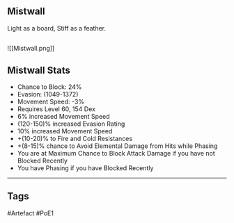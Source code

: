 ## Mistwall
Light as a board,
Stiff as a feather.
##
![[Mistwall.png]]
## Mistwall Stats
- Chance to Block: 24%
- Evasion: (1049-1372)
- Movement Speed: -3%
- Requires Level 60, 154 Dex
- 6% increased Movement Speed
- (120-150)% increased Evasion Rating
- 10% increased Movement Speed
- +(10-20)% to Fire and Cold Resistances
- +(8-15)% chance to Avoid Elemental Damage from Hits while Phasing
- You are at Maximum Chance to Block Attack Damage if you have not Blocked Recently
- You have Phasing if you have Blocked Recently


---
## Tags
#Artefact
#PoE1